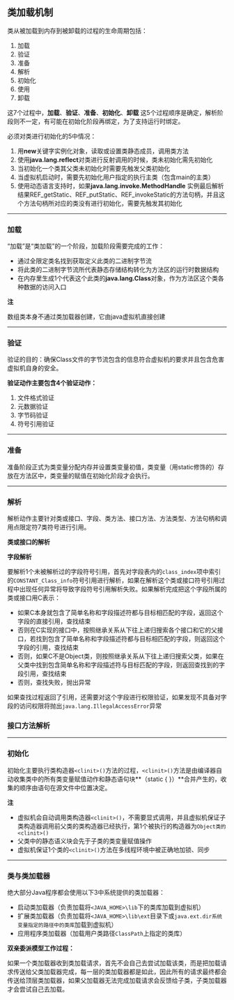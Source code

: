 ## 类加载机制

类从被加载到内存到被卸载的过程的生命周期包括：

1. 加载
2. 验证
3. 准备
4. 解析
5. 初始化
6. 使用
7. 卸载

这7个过程中，**加载**、**验证**、**准备**、**初始化**、**卸载** 这5个过程顺序是确定，解析阶段则不一定，有可能在初始化阶段再绑定，为了支持运行时绑定。



必须对类进行初始化的5中情况：

1. 用**new**关键字实例化对象，读取或设置类静态成员，调用类方法
2. 使用**java.lang.reflect**对类进行反射调用的时候，类未初始化需先初始化
3. 当初始化一个类其父类未初始化时需要先触发父类初始化
4. 当虚拟机启动时，需要先初始化用户指定的执行主类（包含main的主类）
5. 使用动态语言支持时，如果**java.lang.invoke.MethodHandle** 实例最后解析结果REF_getStatic、REF_putStatic、REF_invokeStatic的方法句柄，并且这个方法句柄所对应的类没有进行初始化，需要先触发其初始化

-----

### 加载

“加载”是“类加载”的一个阶段，加载阶段需要完成的工作：

+ 通过全限定类名找到获取定义此类的二进制字节流
+ 将此类的二进制字节流所代表静态存储结构转化为方法区的运行时数据结构
+ 在内存里生成1个代表这个此类的**java.lang.Class**对象，作为方法区这个类各种数据的访问入口

**注**

数组类本身不通过类加载器创建，它由java虚拟机直接创建

---

### 验证

验证的目的：确保Class文件的字节流包含的信息符合虚拟机的要求并且包含危害虚拟机自身的安全。

**验证动作主要包含4个验证动作：**

1. 文件格式验证
2. 元数据验证
3. 字节码验证
4. 符号引用验证



----

### 准备

准备阶段正式为类变量分配内存并设置类变量初值，类变量（用static修饰的）存放在方法区中，类变量的赋值在初始化阶段才会执行。



---

### 解析

解析动作主要针对类或接口、字段、类方法、接口方法、方法类型、方法句柄和调用点限定符7类符号进行引用。

**类或接口的解析**



**字段解析**

要解析1个未被解析过的字段符号引用，首先对字段表内的`class_index`项中索引的`CONSTANT_Class_info`符号引用进行解析，如果在解析这个类或接口符号引用过程中出现任何异常将导致字段符号引用解析失败。如果解析完成把这个字段所属的类或接口用C表示：

+ 如果C本身就包含了简单名称和字段描述符都与目标相匹配的字段，返回这个字段的直接引用，查找结束
+ 否则在C实现的接口中，按照继承关系从下往上递归搜索各个接口和它的父接口，若找到包含了简单名称和字段描述符都与目标相匹配的字段，则返回这个字段的引用，查找结束
+ 否则，如果C不是Object类，则按照继承关系从下往上递归搜索父类，如果在父类中找到包含简单名称和字段描述符与目标匹配的字段，则返回查找到的字段引用，查找结束
+ 否则，查找失败，抛出异常

如果查找过程返回了引用，还需要对这个字段进行权限验证，如果发现不具备对字段的访问权限将抛出`java.lang.IllegalAccessError`异常



### 接口方法解析



----

### 初始化

初始化主要执行类构造器`<clinit>()`方法的过程，`<clinit>()`方法是由编译器自动收集类中的所有类变量赋值动作和静态语句块**（static { }）**合并产生的，收集的顺序由语句在源文件中位置决定。

**注**

+ 虚拟机会自动调用类构造器`<clinit>()`，不需要显式调用，并且虚拟机保证子类构造器调用前父类的类构造器已经执行，第1个被执行的构造器为`Object类的<clinit>()`
+ 父类中的静态语义块会先于子类的类变量赋值操作
+ 虚拟机保证1个类的`<clinit>()`方法在多线程环境中被正确地加锁、同步



----

### 类与类加载器

绝大部分Java程序都会使用以下3中系统提供的类加载器：

+ 启动类加载器（负责加载将`<JAVA_HOME>\lib`下的类库加载到虚拟机）
+ 扩展类加载器（负责加载将`<JAVA_HOME>\lib\ext`目录下或`java.ext.dir系统变量指定的路径中的类库`加载到虚拟机）
+ 应用程序类加载器（加载用户类路径`ClassPath`上指定的类库）

**双亲委派模型工作过程：**

如果一个类加载器收到类加载请求，首先不会自己去尝试加载该类，而是把加载请求传送给父类加载器完成，每一层的类加载器都是如此，因此所有的请求最终都会传送给顶层类加载器，如果父加载器无法完成加载请求会反馈给子类，子类加载器才会尝试自己去加载。

